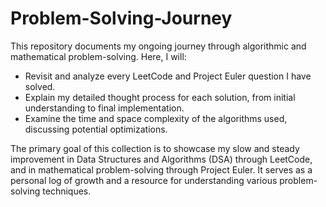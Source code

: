 # Problem-Solving-Journey
This repository documents my ongoing journey through algorithmic and mathematical problem-solving. Here, I will:

* Revisit and analyze every LeetCode and Project Euler question I have solved.
* Explain my detailed thought process for each solution, from initial understanding to final implementation.
* Examine the time and space complexity of the algorithms used, discussing potential optimizations.

The primary goal of this collection is to showcase my slow and steady improvement in Data Structures and Algorithms (DSA) through LeetCode, and in mathematical problem-solving through Project Euler. It serves as a personal log of growth and a resource for understanding various problem-solving techniques.
